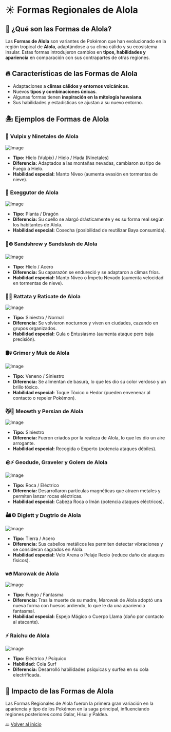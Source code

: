 
# ☀️ Formas Regionales de Alola  

## 🌴 ¿Qué son las Formas de Alola?  
Las **Formas de Alola** son variantes de Pokémon que han evolucionado en la región tropical de **Alola**, adaptándose a su clima cálido y su ecosistema insular. Estas formas introdujeron cambios en **tipos, habilidades y apariencia** en comparación con sus contrapartes de otras regiones.  

## 🔥 Características de las Formas de Alola  
- Adaptaciones a **climas cálidos y entornos volcánicos**.  
- Nuevos **tipos y combinaciones únicas**.  
- Algunas formas tienen **inspiración en la mitología hawaiana**.  
- Sus habilidades y estadísticas se ajustan a su nuevo entorno.  

## 🏝️ Ejemplos de Formas de Alola  

### 🦊 **Vulpix y Ninetales de Alola**  

![Image](https://github.com/user-attachments/assets/b7cfcdd8-8ec1-47f5-b6a6-4da80a46bc1c)

- **Tipo:** Hielo (Vulpix) / Hielo / Hada (Ninetales)  
- **Diferencia:** Adaptados a las montañas nevadas, cambiaron su tipo de Fuego a Hielo.  
- **Habilidad especial:** Manto Níveo (aumenta evasión en tormentas de nieve). 

### 🦎 **Exeggutor de Alola**  

![Image](https://github.com/user-attachments/assets/31c3fb04-45cf-40a1-91f6-725a8a95d35b)

- **Tipo:** Planta / Dragón  
- **Diferencia:** Su cuello se alargó drásticamente y es su forma real según los habitantes de Alola.  
- **Habilidad especial:** Cosecha (posibilidad de reutilizar Baya consumida).

### 🦔❄️ Sandshrew y Sandslash de Alola  

![Image](https://github.com/user-attachments/assets/7580a2ba-0195-4555-94fc-edc3e4d16321)

- **Tipo:** Hielo / Acero  
- **Diferencia:** Su caparazón se endureció y se adaptaron a climas fríos.  
- **Habilidad especial:** Manto Níveo o Ímpetu Nevado (aumenta velocidad en tormentas de nieve).

### 🦨🐀 Rattata y Raticate de Alola 

![Image](https://github.com/user-attachments/assets/7c2d97ff-cffb-4334-8d07-095cda57de01)

- **Tipo:** Siniestro / Normal  
- **Diferencia:** Se volvieron nocturnos y viven en ciudades, cazando en grupos organizados.  
- **Habilidad especial:** Gula o Entusiasmo (aumenta ataque pero baja precisión).

### 🛢️💀 Grimer y Muk de Alola  

![Image](https://github.com/user-attachments/assets/027fa080-963f-4d9e-b536-1921848a8f97)

- **Tipo:** Veneno / Siniestro  
- **Diferencia:** Se alimentan de basura, lo que les dio su color verdoso y un brillo tóxico.  
- **Habilidad especial:** Toque Tóxico o Hedor (pueden envenenar al contacto o repeler Pokémon).

### 😼💎 Meowth y Persian de Alola 

![Image](https://github.com/user-attachments/assets/57a4d055-27c3-44d4-a6b0-7b8044069b5a)

- **Tipo:** Siniestro  
- **Diferencia:** Fueron criados por la realeza de Alola, lo que les dio un aire arrogante.  
- **Habilidad especial:** Recogida o Experto (potencia ataques débiles).

### 🪨⚡ Geodude, Graveler y Golem de Alola

![Image](https://github.com/user-attachments/assets/f5f82615-af10-458c-b7a4-755c5fae189f)

- **Tipo:** Roca / Eléctrico  
- **Diferencia:** Desarrollaron partículas magnéticas que atraen metales y permiten lanzar rocas eléctricas.  
- **Habilidad especial:** Cabeza Roca o Imán (potencia ataques eléctricos).

### 🏜️⚙️ Diglett y Dugtrio de Alola  

![Image](https://github.com/user-attachments/assets/293c7c81-0546-4849-b716-9f3cbfbc7258)

- **Tipo:** Tierra / Acero  
- **Diferencia:** Sus cabellos metálicos les permiten detectar vibraciones y se consideran sagrados en Alola.  
- **Habilidad especial:** Velo Arena o Pelaje Recio (reduce daño de ataques físicos).

### 💀🔥 Marowak de Alola  

![Image](https://github.com/user-attachments/assets/9a7a27e8-2602-485e-ab34-7a161c313af3)

- **Tipo:** Fuego / Fantasma  
- **Diferencia:** Tras la muerte de su madre, Marowak de Alola adoptó una nueva forma con huesos ardiendo, lo que le da una apariencia fantasmal.  
- **Habilidad especial:** Espejo Mágico o Cuerpo Llama (daño por contacto al atacante). 

### ⚡ **Raichu de Alola**  

![Image](https://github.com/user-attachments/assets/bcf38998-b41a-4905-90c3-9faf369c5129)

- **Tipo:** Eléctrico / Psíquico  
- **Habilidad:** Cola Surf  
- **Diferencia:** Desarrolló habilidades psíquicas y surfea en su cola electrificada.  

## 🌊 Impacto de las Formas de Alola  
Las Formas Regionales de Alola fueron la primera gran variación en la apariencia y tipo de los Pokémon en la saga principal, influenciando regiones posteriores como Galar, Hisui y Paldea.  

🔙 [Volver al inicio](https://mvillegasuc.github.io/Proyecto_CS/VENCES/)  

